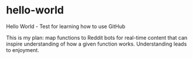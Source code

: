 # hello-world
Hello World - Test for learning how to use GitHub

This is my plan: map functions to Reddit bots for real-time content that can inspire understanding of how a given function works.  Understanding leads to enjoyment.
